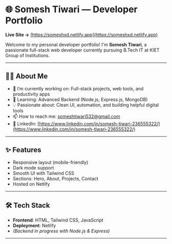 # 🌐 Somesh Tiwari — Developer Portfolio

**Live Site →** [https://someshxd.netlify.app](https://someshxd.netlify.app)

Welcome to my personal developer portfolio! I'm **Somesh Tiwari**, a passionate full-stack web developer currently pursuing B.Tech IT at KIET Group of Institutions.

---

## 🧑‍💻 About Me

- 🔭 I’m currently working on: Full-stack projects, web tools, and productivity apps  
- 🌱 Learning: Advanced Backend (Node.js, Express.js, MongoDB)  
- 💡 Passionate about: Clean UI, automation, and building helpful digital tools  
- 📫 How to reach me: someshtiwari532@gmail.com  
- 💼 LinkedIn: [https://www.linkedin.com/in/somesh-tiwari-236555322/](https://www.linkedin.com/in/somesh-tiwari-236555322/)

---

## ✨ Features

- Responsive layout (mobile-friendly)
- Dark mode support
- Smooth UI with Tailwind CSS
- Sections: Hero, About, Projects, Contact
- Hosted on Netlify

---

## 🛠️ Tech Stack

- **Frontend**: HTML, Tailwind CSS, JavaScript  
- **Deployment**: Netlify  
- *(Backend in progress with Node.js & Express)*

---




